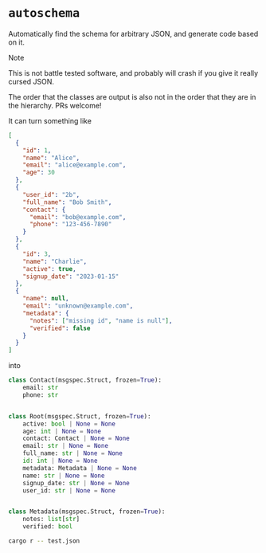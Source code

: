 # `autoschema`

Automatically find the schema for arbitrary JSON, and generate code based on it.

> [!NOTE]
> This is not battle tested software, and probably will crash if you give it
> really cursed JSON.
>
> The order that the classes are output is also not in the order that they are
> in the hierarchy. PRs welcome!

It can turn something like

```json
[
  {
    "id": 1,
    "name": "Alice",
    "email": "alice@example.com",
    "age": 30
  },
  {
    "user_id": "2b",
    "full_name": "Bob Smith",
    "contact": {
      "email": "bob@example.com",
      "phone": "123-456-7890"
    }
  },
  {
    "id": 3,
    "name": "Charlie",
    "active": true,
    "signup_date": "2023-01-15"
  },
  {
    "name": null,
    "email": "unknown@example.com",
    "metadata": {
      "notes": ["missing id", "name is null"],
      "verified": false
    }
  }
]
```

into

```py
class Contact(msgspec.Struct, frozen=True):
    email: str
    phone: str


class Root(msgspec.Struct, frozen=True):
    active: bool | None = None
    age: int | None = None
    contact: Contact | None = None
    email: str | None = None
    full_name: str | None = None
    id: int | None = None
    metadata: Metadata | None = None
    name: str | None = None
    signup_date: str | None = None
    user_id: str | None = None


class Metadata(msgspec.Struct, frozen=True):
    notes: list[str]
    verified: bool
```

```bash
cargo r -- test.json
```
